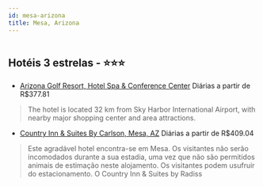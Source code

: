 ```yaml
---
id: mesa-arizona
title: Mesa, Arizona
---
```


<center><img src="http://photos.hotelbeds.com/giata/11/113557/113557a_hb_a_001.jpg" alt="" /></center>


## Hotéis 3 estrelas - ⭐️⭐️⭐️

-    [Arizona Golf Resort, Hotel Spa & Conference Center](https://www.hurb.com/hoteis/mesa/arizona-golf-resort-hotel-spa-conference-center-JNP-JP318397?cmp=18055) Diárias a partir de R$377.81
   > The hotel is located 32 km from Sky Harbor International Airport, with nearby major shopping center and area attractions.
-    [Country Inn & Suites By Carlson, Mesa, AZ](https://www.hurb.com/hoteis/mesa/country-inn-suites-by-carlson-mesa-az-JNP-JP095266?cmp=18055) Diárias a partir de R$409.04
   > Este agradável hotel encontra-se em Mesa. Os visitantes não serão incomodados durante a sua estadia, uma vez que não são permitidos animais de estimação neste alojamento. Os visitantes podem usufruir do estacionamento. O Country Inn &amp; Suites by Radiss
